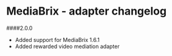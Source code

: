 # MediaBrix - adapter changelog


####2.0.0

- Added support for MediaBrix 1.6.1
- Added rewarded video mediation adapter